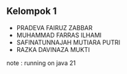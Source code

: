 ## Kelompok 1

- PRADEVA FAIRUZ ZABBAR
- MUHAMMAD FARRAS ILHAMI
- SAFINATUNNAJAH MUTIARA PUTRI
- RAZKA DAVINAZA MUKTI

note : running on java 21
